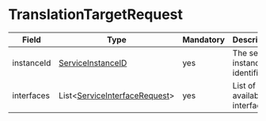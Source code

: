 # TranslationTargetRequest

Field | Type | Mandatory | Description
--- | --- | --- | ---
instanceId | [ServiceInstanceID](../primitives.md#serviceinstanceid) | yes | The service instance identifier.
interfaces | List<[ServiceInterfaceRequest](./service-interface-request.md)> | yes | List of available interfaces.